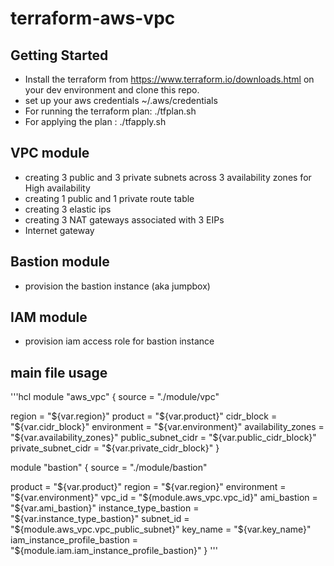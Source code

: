 # terraform-aws-vpc

## Getting Started

- Install the terraform from https://www.terraform.io/downloads.html on your dev environment and clone this repo.
- set up your aws credentials ~/.aws/credentials
- For running the terraform plan: ./tfplan.sh
- For applying the plan         : ./tfapply.sh


## VPC module

- creating 3 public and 3 private subnets across 3 availability zones for High availability
- creating 1 public and 1 private route table
- creating 3 elastic ips
- creating 3 NAT gateways associated with 3 EIPs
- Internet gateway

## Bastion module

- provision the bastion instance (aka jumpbox)

## IAM module

- provision iam access role for bastion instance

## main file usage

'''hcl
module "aws_vpc" {
  source = "./module/vpc"

  region              = "${var.region}"
  product             = "${var.product}"
  cidr_block          = "${var.cidr_block}"
  environment         = "${var.environment}"
  availability_zones  = "${var.availability_zones}"
  public_subnet_cidr  = "${var.public_cidr_block}"
  private_subnet_cidr = "${var.private_cidr_block}"
}

module "bastion" {
  source = "./module/bastion"

  product                      = "${var.product}"
  region                       = "${var.region}"
  environment                  = "${var.environment}"
  vpc_id                       = "${module.aws_vpc.vpc_id}"
  ami_bastion                  = "${var.ami_bastion}"
  instance_type_bastion        = "${var.instance_type_bastion}"
  subnet_id                    = "${module.aws_vpc.vpc_public_subnet}"
  key_name                     = "${var.key_name}"
  iam_instance_profile_bastion = "${module.iam.iam_instance_profile_bastion}"
}
'''
